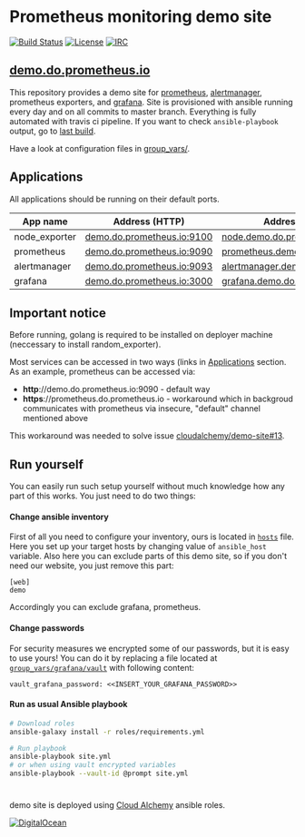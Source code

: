 # Prometheus monitoring demo site

[![Build Status](https://circleci.com/gh/prometheus/demo-site.svg?style=svg)](https://circleci.com/gh/prometheus/demo-site)
[![License](https://img.shields.io/badge/license-Apache%20License-brightgreen.svg)](https://opensource.org/licenses/Apache-2.0)
[![IRC](https://img.shields.io/badge/chat-on%20freenode-blue.svg)](http://webchat.freenode.net/?channels=prometheus)

## [demo.do.prometheus.io](https://demo.do.prometheus.io)

This repository provides a demo site for [prometheus](https://github.com/prometheus/prometheus), [alertmanager](https://github.com/prometheus/alertmanager), prometheus exporters, and [grafana](https://github.com/grafana/grafana).
Site is provisioned with ansible running every day and on all commits to master branch. Everything is fully automated with travis ci pipeline. If you want to check `ansible-playbook` output, go to [last build](https://travis-ci.org/prometheus/demo-site).

Have a look at configuration files in [group_vars/](group_vars).

## Applications

All applications should be running on their default ports.

| App name          | Address (HTTP)                                       | Address (HTTPS)                                           |
|-------------------|------------------------------------------------------|-----------------------------------------------------------|
| node_exporter     | [demo.do.prometheus.io:9100][node_exporter_http]     | [node.demo.do.prometheus.io][node_exporter_https]         |
| prometheus        | [demo.do.prometheus.io:9090][prometheus_http]        | [prometheus.demo.do.prometheus.io][prometheus_https]      |
| alertmanager      | [demo.do.prometheus.io:9093][alertmanager_http]      | [alertmanager.demo.do.prometheus.io][alertmanager_https]  |
| grafana           | [demo.do.prometheus.io:3000][grafana_http]           | [grafana.demo.do.prometheus.io][grafana_https]            |

## Important notice

Before running, golang is required to be installed on deployer machine (neccessary to install random_exporter).

Most services can be accessed in two ways (links in [Applications](#Applications) section. As an example, prometheus can be accessed via:
  - **http**://demo.do.prometheus.io:9090 - default way
  - **https**://prometheus.do.prometheus.io - workaround which in backgroud communicates with prometheus via insecure, "default" channel mentioned above

This workaround was needed to solve issue [cloudalchemy/demo-site#13](https://github.com/cloudalchemy/demo-site/issues/13).

## Run yourself

You can easily run such setup yourself without much knowledge how any part of this works. You just need to do two things:

#### Change ansible inventory

First of all you need to configure your inventory, ours is located in [`hosts`](hosts) file. Here you set up your target hosts by changing value of `ansible_host` variable. Also here you can exclude parts of this demo site, so if you don't need our website, you just remove this part:

```
[web]
demo
```

Accordingly you can exclude grafana, prometheus.

#### Change passwords

For security measures we encrypted some of our passwords, but it is easy to use yours! You can do it by replacing a file located at [`group_vars/grafana/vault`](group_vars/grafana/vault) with following content:

```
vault_grafana_password: <<INSERT_YOUR_GRAFANA_PASSWORD>>
```

#### Run as usual Ansible playbook

```bash
# Download roles
ansible-galaxy install -r roles/requirements.yml

# Run playbook
ansible-playbook site.yml
# or when using vault encrypted variables
ansible-playbook --vault-id @prompt site.yml
```

# 

demo site is deployed using [Cloud Alchemy](https://github.com/cloudalchemy) ansible roles.

[![DigitalOcean](https://snapshooter.io/powered_by_digital_ocean.png)](https://digitalocean.com)



[node_exporter_http]: http://demo.do.prometheus.io:9100
[node_exporter_https]: https://node.demo.do.prometheus.io

[prometheus_http]: http://demo.do.prometheus.io:9090
[prometheus_https]: https://prometheus.demo.do.prometheus.io

[alertmanager_http]: http://demo.do.prometheus.io:9093
[alertmanager_https]: https://alertmanager.demo.do.prometheus.io

[grafana_http]: http://demo.do.prometheus.io:3000
[grafana_https]: https://grafana.demo.do.prometheus.io
